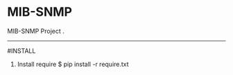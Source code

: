 # MIB-SNMP
MIB-SNMP Project
.

--------------
#INSTALL
1. Install require
$ pip install -r require.txt